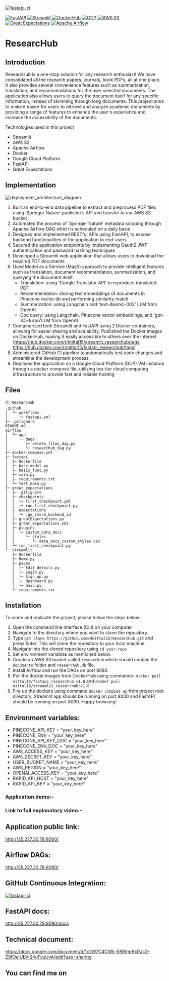 [![fastapi-ci](https://github.com/BigDataIA-Spring2023-Team-09/ResearcHub/actions/workflows/fastapi.yml/badge.svg)](https://github.com/BigDataIA-Spring2023-Team-09/ResearcHub/actions/workflows/fastapi.yml)

[![FastAPI](https://img.shields.io/badge/FastAPI-009688?style=flat-square&logo=fastapi&logoColor=white)](https://fastapi.tiangolo.com/)
[![Streamlit](https://img.shields.io/badge/Streamlit-FF4B4B?style=flat-square&logo=streamlit&logoColor=white)](https://streamlit.io/)
[![DockerHub](https://img.shields.io/badge/DockerHub-0db7ed?style=flat-square&logo=docker&logoColor=white)](https://hub.docker.com/)
[![GCP](https://img.shields.io/badge/GCP-4285F4?style=flat-square&logo=google-cloud&logoColor=white)](https://cloud.google.com/)
[![AWS S3](https://img.shields.io/badge/AWS_S3-232F3E?style=flat-square&logo=amazon-aws&logoColor=white)](https://aws.amazon.com/s3/)
[![Great Expectations](https://img.shields.io/badge/Great_Expectations-00778B?style=flat-square&logo=great-expectations&logoColor=white)](https://greatexpectations.io/)
[![Apache Airflow](https://img.shields.io/badge/Apache_Airflow-007A88?style=flat-square&logo=apache-airflow&logoColor=white)](https://airflow.apache.org/)


# ResearcHub

## Introduction
ResearcHub is a one-stop solution for any research enthusiast! We have consolidated all the research papers, journals, book PDFs, all at one place. It also provides several convenience features such as summarization, translation, and recommendations for the user selected documents. The application also allows users to query the document itself for any specific information, instead of skimming through long documents. This project aims to make it easier for users to retrieve and analyze academic documents by providing a range of features to enhance the user's experience and increase the accessibility of the documents.

Technologies used in this project
* Streamlit
* AWS S3
* Apache Airflow
* Docker
* Google Cloud Platform
* FastAPI
* Great Expectations

## Implementation
![deployment_architecture_diagram](https://user-images.githubusercontent.com/108916132/235260615-d93723bb-91ca-4f2e-b723-427f6b53d6f0.png)

1. Built an end-to-end data pipeline to extract and preprocess PDF files using ‘Springer Nature’ publisher’s API and transfer to our AWS S3 bucket
2. Automated the process of ‘Springer Nature’ metadata scraping through Apache Airflow DAG which is scheduled on a daily basis
3. Designed and implemented RESTful APIs using FastAPI, to expose backend functionalities of the application to end-users
4. Secured the application endpoints by implementing Oauth2 JWT authentication and password hashing techniques
5. Developed a Streamlit web application that allows users to download the required PDF documents
6. Used Model as a Service (MaaS) approach to provide intelligent features such as translation, document recommendation, summarization, and querying the document itself.
    * Translation: using 'Google Translator API' to reproduce translated PDF
    * Recommendation: storing text embeddings of documents in Pinecone vector db and performing similarity match
    * Summarization: using Langchain and 'text-davinci-003' LLM from OpenAI
    * Doc query: using Langchain, Pinecone vector embeddings, and 'gpt-3.5-turbo'LLM from OpenAI
7. Containerized both Streamlit and FastAPI using 2 Docker containers, allowing for easier sharing and scalability. Published the Docker images on DockerHub, making it easily accessible to others over the internet (https://hub.docker.com/r/mittal15/streamlit_researchub/tags, https://hub.docker.com/r/mittal15/fastapi_researchub/tags)
8. Administered GitHub CI pipeline to automatically test code changes and streamline the development process
9. Deployed the application on a Google Cloud Platform (GCP) VM instance through a docker compose file, utilizing top-tier cloud computing infrastructure to provide fast and reliable hosting

## Files
```
📦 ResearcHub
.github
│  └─ workflows
│     └─ fastapi.yml
├─ .gitignore
README.md
airflow
│  └─ app
│     └─ dags
│        ├─ delete_files_dag.py
│        └─ researchub_dag.py
├─ docker-compose.yml
├─ fastapi
│  ├─ Dockerfile
│  ├─ base_model.py
│  ├─ basic_func.py
│  ├─ main.py
│  ├─ requirements.txt
│  └─ test_main.py
├─ great_expectations
│  ├─ .gitignore
│  ├─ checkpoints
│  │  ├─ first_checkpoint.yml
│  │  └─ run_first_checkpoint.py
│  ├─ expectations
│  │  └─ .ge_store_backend_id
│  ├─ greatExpectations.py
│  ├─ great_expectations.yml
│  ├─ plugins
│  │  └─ custom_data_docs
│  │     └─ styles
│  │        └─ data_docs_custom_styles.css
│  └─ run_first_checkpoint.py
└─ streamlit
   ├─ Dockerfile
   ├─ Home.py
   ├─ pages
   │  ├─ Edit_details.py
   │  ├─ Login.py
   │  ├─ Sign_up.py
   │  ├─ dashboard.py
   │  └─ main.py
   └─ requirements.txt
```

## Installation
To clone and replicate the project, please follow the steps below:

1. Open the command line interface (CLI) on your computer.
2. Navigate to the directory where you want to clone the repository.
3. Type `git clone https://github.com/Hmittal15/ResearcHub.git` and press Enter. This will clone the repository to your local machine.
4. Navigate into the cloned repository using `cd your-repo`
5. Set environment variables as mentioned below.
6. Create an AWS S3 bucket called `researchub` which should contain the `documents` folder and `researchub.db` file.
7. Install Airflow and run the DAGs on port 8080.
8. Pull the docker images from DockerHub using commands- `docker pull mittal15/fastapi_researchub:v1.0` and `docker pull mittal15/streamlit_researchub:v1.0`
9. Fire up the dockers using command `docker compose up` from project root directory. Streamlit app should be running on port 8000 and FastAPI should be running on port 8090. Happy browsing!

## Environment variables:
* PINECONE_API_KEY = "your_key_here"
* PINECONE_ENV = "your_key_here"
* PINECONE_API_KEY_DOC = "your_key_here"
* PINECONE_ENV_DOC = "your_key_here"
* AWS_ACCESS_KEY = "your_key_here"
* AWS_SECRET_KEY = "your_key_here"
* USER_BUCKET_NAME =  "your_key_here"
* AWS_REGION =  "your_key_here"
* OPENAI_ACCESS_KEY = "your_key_here"
* RAPID_API_HOST = "your_key_here"
* RAPID_API_KEY = "your_key_here"

### Application demo:-


### Link to full explanatory video:-


## Application public link:
http://35.227.30.78:8000/

## Airflow DAGs:
http://35.227.30.78:8080/

## GitHub Continuous Integration:
[![fastapi-ci](https://github.com/BigDataIA-Spring2023-Team-09/ResearcHub/actions/workflows/fastapi.yml/badge.svg)](https://github.com/BigDataIA-Spring2023-Team-09/ResearcHub/actions/workflows/fastapi.yml)

## FastAPI docs:
http://35.227.30.78:8090/docs

## Technical document:
https://docs.google.com/document/d/1x2t97C4CWh-E8Rtmr6kRJsD-Z9fOeIUbViS4uFyuUvA/edit?usp=sharing

## You can find me on <a href="http://www.linkedin.com/in/harshit-mittal-52b292131"> <img src="https://upload.wikimedia.org/wikipedia/commons/thumb/c/ca/LinkedIn_logo_initials.png/768px-LinkedIn_logo_initials.png" width="17" height="17" /></a>